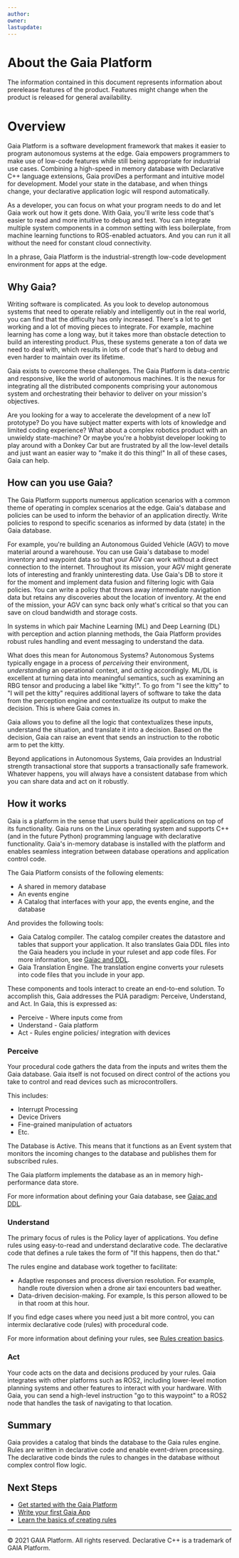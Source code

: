```yaml
---
author: 
owner: 
lastupdate: 
---
```


# About the Gaia Platform

The information contained in this document represents information about prerelease features of the product. Features might change when the product is released for general availability.

# Overview

Gaia Platform is a software development framework that makes it easier to program autonomous systems at the edge. Gaia empowers programmers to make use of low-code features while still being appropriate for industrial use cases. Combining a high-speed in memory database with Declarative C++ language extensions, Gaia proviDes a performant and intuitive model for development. Model your state in the database, and when things change, your declarative application logic will respond automatically.

As a developer, you can focus on what your program needs to do and let Gaia work out how it gets done. With Gaia, you'll write less code that's easier to read and more intuitive to debug and test. You can integrate multiple system components in a common setting with less boilerplate, from machine learning functions to ROS-enabled actuators. And you can run it all without the need for constant cloud connectivity.

In a phrase, Gaia Platform is the industrial-strength low-code development environment for apps at the edge.

## Why Gaia?

Writing software is complicated. As you look to develop autonomous systems that need to operate reliably and intelligently out in the real world, you can find that the difficulty has only increased. There's a lot to get working and a lot of moving pieces to integrate. For example, machine learning has come a long way, but it takes more than obstacle detection to build an interesting product. Plus, these systems generate a ton of data we need to deal with, which results in lots of code that's hard to debug and even harder to maintain over its lifetime.

Gaia exists to overcome these challenges. The Gaia Platform is data-centric and responsive, like the world of autonomous machines. It is the nexus for integrating all the distributed components comprising your autonomous system and orchestrating their behavior to deliver on your mission's objectives.

Are you looking for a way to accelerate the development of a new IoT prototype? Do you have subject matter experts with lots of knowledge and limited coding experience? What about a complex robotics product with an unwieldy state-machine? Or maybe you're a hobbyist developer looking to play around with a Donkey Car but are frustrated by all the low-level details and just want an easier way to "make it do this thing!" In all of these cases, Gaia can help.

## How can you use Gaia?

The Gaia Platform supports numerous application scenarios with a common theme of operating in complex scenarios at the edge. Gaia's database and policies can be used to inform the behavior of an application directly. Write policies to respond to specific scenarios as informed by data (state) in the Gaia database.

For example, you're building an Autonomous Guided Vehicle (AGV) to move material around a warehouse. You can use Gaia's database to model inventory and waypoint data so that your AGV can work without a direct connection to the internet. Throughout its mission, your AGV might generate lots of interesting and frankly uninteresting data. Use Gaia's DB to store it for the moment and implement data fusion and filtering logic with Gaia policies. You can write a policy that throws away intermediate navigation data but retains any discoveries about the location of inventory. At the end of the mission, your AGV can sync back only what's critical so that you can save on cloud bandwidth and storage costs.

In systems in which pair Machine Learning (ML) and Deep Learning (DL) with perception and action planning methods, the Gaia Platform provides robust rules handling and event messaging to understand the data.

What does this mean for Autonomous Systems? Autonomous Systems typically engage in a process of *perceiving* their environment, *understanding* an operational context, and *acting* accordingly. ML/DL is excellent at turning data into meaningful semantics, such as examining an RBG tensor and producing a label like "kitty!". To go from "I see the kitty" to "I will pet the kitty" requires additional layers of software to take the data from the perception engine and contextualize its output to make the decision. This is where Gaia comes in.

Gaia allows you to define all the logic that contextualizes these inputs, understand the situation, and translate it into a decision. Based on the decision, Gaia can raise an event that sends an instruction to the robotic arm to pet the kitty.

Beyond applications in Autonomous Systems, Gaia provides an Industrial strength transactional store that supports a transactionally safe framework. Whatever happens, you will always have a consistent database from which you can share data and act on it robustly.

## How it works

Gaia is a platform in the sense that users build their applications on top of its functionality. Gaia runs on the Linux operating system and supports C++ (and in the future Python) programming language with declarative functionality. Gaia's in-memory database is installed with the platform and enables seamless integration between database operations and application control code.

The Gaia Platform consists of the following elements:

-   A shared in memory database
-   An events engine
-   A Catalog that interfaces with your app, the events engine, and the database

And provides the following tools:

-   Gaia Catalog compiler. The catalog compiler creates the datastore and tables that support your application. It also translates Gaia DDL files into the Gaia headers you include in your ruleset and     app code files. For more information, see [Gaiac and DDL](articles/gaiac-ddl.md).
-   Gaia Translation Engine. The translation engine converts your rulesets into code files that you include in your app.

These components and tools interact to create an end-to-end solution. To accomplish this, Gaia addresses the PUA paradigm: Perceive, Understand, and Act. In Gaia, this is expressed as:

-   Perceive - Where inputs come from
-   Understand - Gaia platform
-   Act - Rules engine policies/ integration with devices

### Perceive

Your procedural code gathers the data from the inputs and writes them the Gaia database. Gaia itself is not focused on direct control of the actions you take to control and read devices such as microcontrollers.

This includes:

-   Interrupt Processing
-   Device Drivers
-   Fine-grained manipulation of actuators
-   Etc.

The Database is Active. This means that it functions as an Event system that monitors the incoming changes to the database and publishes them for subscribed rules.

The Gaia platform implements the database as an in memory high-performance data store.

For more information about defining your Gaia database, see [Gaiac and DDL](articles/gaiac-ddl.md).

### Understand

The primary focus of rules is the Policy layer of applications. You define rules using easy-to-read and understand declarative code. The declarative code that defines a rule takes the form of "If this happens, then do that."

The rules engine and database work together to facilitate:

-   Adaptive responses and process diversion resolution. For example, handle route diversion when a drone air taxi encounters bad weather.
-   Data-driven decision-making. For example, Is this person allowed to be in that room at this hour.

If you find edge cases where you need just a bit more control, you can intermix declarative code (rules) with procedural code.

For more information about defining your rules, see [Rules creation basics](articles/rules-creation-basics.md).

### Act

Your code acts on the data and decisions produced by your rules. Gaia integrates with other platforms such as ROS2, including lower-level motion planning systems and other features to interact with your hardware. With Gaia, you can send a high-level instruction "go to this waypoint" to a ROS2 node that handles the task of navigating to that location.

## Summary

Gaia provides a catalog that binds the database to the Gaia rules engine. Rules are written in declarative code and enable event-driven processing. The declarative code binds the rules to changes in the database without complex control flow logic.

## Next Steps

* [Get started with the Gaia Platform](articles/getting-started-with-gaia.md)
* [Write your first Gaia App](articles/tutorials/writing-first-gaia-application.md)
* [Learn the basics of creating rules](articles/rules-creation-basics.md)

------------------------------------------   
© 2021 GAIA Platform. All rights reserved.  Declarative C++ is a trademark of GAIA Platform.